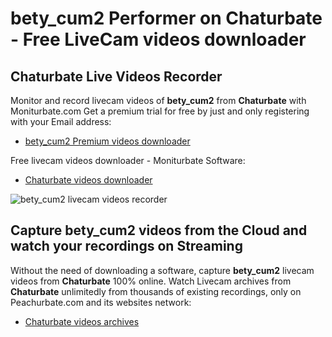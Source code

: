 # bety_cum2 Performer on Chaturbate - Free LiveCam videos downloader

## Chaturbate Live Videos Recorder

Monitor and record livecam videos of **bety_cum2** from **Chaturbate** with Moniturbate.com
Get a premium trial for free by just and only registering with your Email address:
* [bety_cum2 Premium videos downloader](https://moniturbate.com/request-demo-licence-key.html)

Free livecam videos downloader - Moniturbate Software:
* [Chaturbate videos downloader](https://moniturbate.com/moniturbate-download-software.html)

![bety_cum2 livecam videos recorder](https://peachurnet.com/templates/moniturbate-software.png)


## Capture bety_cum2 videos from the Cloud and watch your recordings on Streaming

Without the need of downloading a software, capture **bety_cum2** livecam videos from **Chaturbate** 100% online.
Watch Livecam archives from **Chaturbate** unlimitedly from thousands of existing recordings, only on Peachurbate.com and its websites network:
* [Chaturbate videos archives](https://peachurnet.com/)
